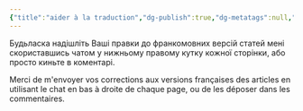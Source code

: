 ```yaml
---
{"title":"aider à la traduction","dg-publish":true,"dg-metatags":null,"dg-home":null,"permalink":"/en-francais/aider-a-la-traduction/","dgPassFrontmatter":true,"noteIcon":""}
---
```


Будьласка надішліть Ваші правки до франкомовних версій статей мені скориставшись чатом у нижньому правому кутку кожної сторінки, або просто киньте в коментарі.

Merci de m'envoyer vos corrections aux versions françaises des articles en utilisant le chat en bas à droite de chaque page, ou de les déposer dans les commentaires.